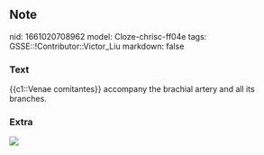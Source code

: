## Note
nid: 1661020708962
model: Cloze-chrisc-ff04e
tags: GSSE::!Contributor::Victor_Liu
markdown: false

### Text
{{c1::Venae comitantes}} accompany the brachial artery and all its branches.

### Extra
<img src="250px-Gray575.png">

